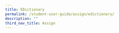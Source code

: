 ```yaml
---
title: EDictionary
permalink: /student-user-guide/assign/edictionary/
description: ""
third_nav_title: Assign
---
```

